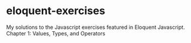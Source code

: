 # eloquent-exercises
My solutions to the Javascript exercises featured in Eloquent Javascript.
Chapter 1: Values, Types, and Operators
